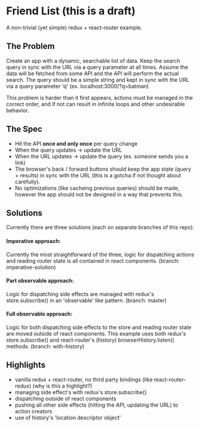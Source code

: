 # Friend List (this is a draft)
A non-trivial (yet simple) redux + react-router example.

## The Problem
Create an app with a dynamic, searchable list of data. Keep the search query in sync with the URL via a query parameter at all times. Assume the data will be fetched from some API and the API will perform the actual search. The query should be a simple string and kept in sync with the URL via a query parameter 'q' (ex. localhost:3000/?q=batman)

This problem is harder than it first appears, actions must be managed in the correct order, and if not can result in infinite loops and other undesirable behavior.

## The Spec
- Hit the API **once and only once** per query change
- When the query updates -> update the URL
- When the URL updates -> update the query (ex. someone sends you a link)
- The browser's back / forward buttons should keep the app state (query + results) in sync with the URL (this is a gotcha if not thought about carefully).
- No optimizations (like cacheing previous queries) should be made, however the app should not be designed in a way that prevents this.

## Solutions
Currently there are three solutions (each on separate branches of this repo).

#### Imperative approach:
Currently the most straightforward of the three, logic for dispatching actions and reading router state is all contained in react components. (branch: imperative-solution)

#### Part observable approach:
Logic for dispatching side effects are managed with redux's store.subscribe() in an 'observable' like pattern. (branch: master)

#### Full observable approach:
Logic for both dispatching side effects to the store and reading router state are moved outside of react components. This example uses both redux's store.subscribe() and react-router's (history) browserHistory.listen() methods. (branch: with-history)

## Highlights
- vanilla redux + react-router, no third party bindings (like react-router-redux) (why is this a highlight?)
- managing side effect's with redux's store.subscribe()
- dispatching outside of react components
- pushing all other side effects (hitting the API, updating the URL) to action creators
- use of history's 'location descriptor object'
